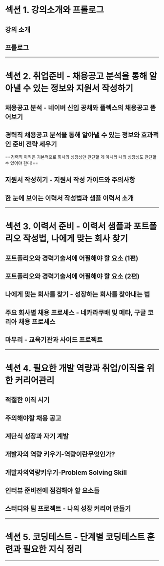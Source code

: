 # 섹션 1. 강의소개와 프롤로그
## 강의 소개
## 프롤로그

****
# 섹션 2. 취업준비 - 채용공고 분석을 통해 알아낼 수 있는 정보와 지원서 작성하기
## 채용공고 분석 - 네이버 신입 공채와 플렉스의 채용공고 뜯어보기
## 경력직 채용공고 분석을 통해 알아낼 수 있는 정보와 효과적인 준비 전략 세우기
==경력직 이직은 기본적으로 회사의 성장성만 판단할 게 아니라 나의 성장성도 판단할 수 있어야 한다!==
## 지원서 작성히기 - 지원서 작성 가이드와 주의사항
## 한 눈에 보이는 이력서 작성법과 샘플 이력서 소개

****
# 섹션 3. 이력서 준비 - 이력서 샘플과 포트폴리오 작성법, 나에게 맞는 회사 찾기
## 포트폴리오와 경력기술서에 어필해야 할 요소 (1편)
## 포트폴리오와 경력기술서에 어필해야 할 요소 (2편)
## 나에게 맞는 회사를 찾기 - 성장하는 회사를 찾아내는 법
## 주요 회사별 채용 프로세스 - 네카라쿠배 및 메타, 구글 코리아 채용 프로세스
## 마무리 - 교육기관과 사이드 프로젝트

****
# 섹션 4. 필요한 개발 역량과 취업/이직을 위한 커리어관리
## 적절한 이직 시기
## 주의해야할 채용 공고
## 계단식 성장과 자기 계발
## 개발자의 역량 키우기-역량이란무엇인가?
## 개발자의역량키우기-Problem Solving Skill
## 인터뷰 준비전에 점검해야 할 요소들
## 스터디와 팀 프로젝트 - 나의 성장 커리어 만들기

****
# 섹션 5. 코딩테스트 - 단계별 코딩테스트 훈련과 필요한 지식 정리

****